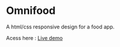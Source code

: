 # Omnifood
A html/css responsive design for a food app.

Acess here : [Live demo](https://diogodsg.github.io/Omnifood/)
